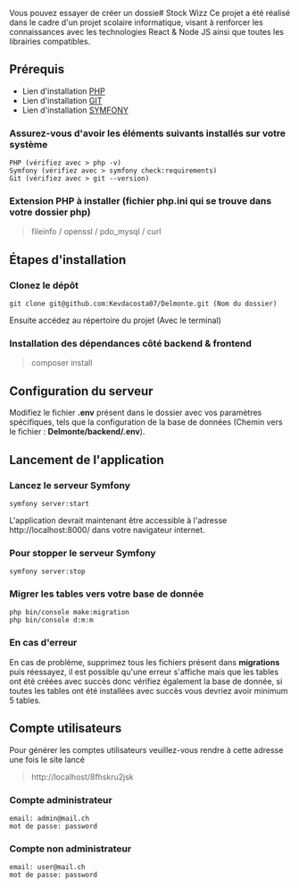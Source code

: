 Vous pouvez essayer de créer un dossie# Stock Wizz
Ce projet a été réalisé dans le cadre d'un projet scolaire informatique, visant à renforcer les connaissances avec les technologies React & Node JS ainsi que toutes les librairies compatibles.


## Prérequis

- Lien d'installation [PHP](https://www.php.net/downloads.php)
- Lien d'installation [GIT](https://git-scm.com/downloads)
- Lien d'installation [SYMFONY](https://symfony.com/doc/current/setup.html)

### Assurez-vous d'avoir les éléments suivants installés sur votre système
    PHP (vérifiez avec > php -v)
    Symfony (vérifiez avec > symfony check:requirements)
    Git (vérifiez avec > git --version)

### Extension PHP à installer (fichier php.ini qui se trouve dans votre dossier php)
>    fileinfo / openssl / pdo_mysql / curl

## Étapes d'installation
### Clonez le dépôt
    git clone git@github.com:Kevdacosta07/Delmonte.git (Nom du dossier)

Ensuite accédez au répertoire du projet (Avec le terminal)


### Installation des dépendances côté backend & frontend
> composer install

## Configuration du serveur
Modifiez le fichier **.env** présent dans le dossier avec vos paramètres spécifiques, tels que la configuration de la base de données (Chemin vers le fichier : **Delmonte/backend/.env**).


## Lancement de l'application
### Lancez le serveur Symfony
    symfony server:start
L'application devrait maintenant être accessible à l'adresse http://localhost:8000/ dans votre navigateur internet.


### Pour stopper le serveur Symfony
    symfony server:stop

### Migrer les tables vers votre base de donnée
    php bin/console make:migration
    php bin/console d:m:m

### En cas d'erreur
En cas de problème, supprimez tous les fichiers présent dans **migrations** puis réessayez, il est possible qu'une erreur s'affiche mais que les tables ont été créées avec succès donc vérifiez également la base de donnée, si toutes les tables ont été installées avec succès vous devriez avoir minimum 5 tables. 

## Compte utilisateurs
Pour générer les comptes utilisateurs veuillez-vous rendre à cette adresse une fois le site lancé
> http://localhost/8fhskru2jsk

### Compte administrateur
    email: admin@mail.ch
    mot de passe: password

### Compte non administrateur
    email: user@mail.ch
    mot de passe: password